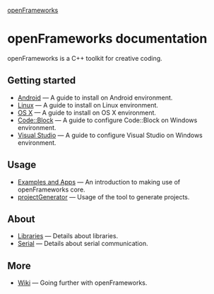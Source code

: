 ﻿[openFrameworks](http://openframeworks.cc/) 

openFrameworks documentation
============================
openFrameworks is a C++ toolkit for creative coding.

Getting started
---------------
* [Android](android.md) — A guide to install on Android environment.
* [Linux](linux.md) — A guide to install on Linux environment.
* [OS X](osx.md) — A guide to install on OS X environment.
* [Code::Block](codeblocks.md) — A guide to configure Code::Block on Windows environment.
* [Visual Studio](visualstudio.md) — A guide to configure Visual Studio on Windows environment.

Usage
-----
* [Examples and Apps](apps.md) — An introduction to making use of openFrameworks core.
* [projectGenerator](projectgenerator.md) — Usage of the tool to generate projects.

About
-----
* [Libraries](libraries.md) — Details about libraries.
* [Serial](serial.md) — Details about serial communication.

More
----
* [Wiki](http://wiki.openframeworks.cc) — Going further with openFrameworks.
